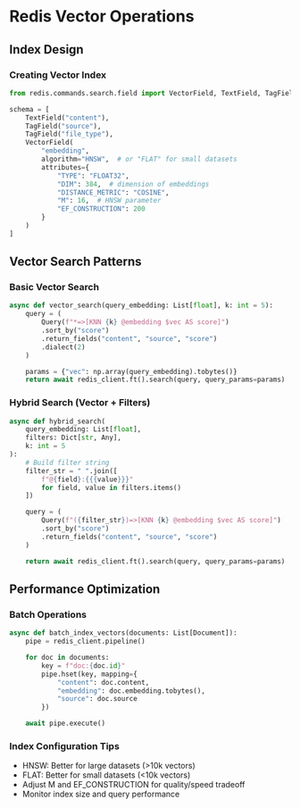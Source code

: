 # Redis Vector Operations

## Index Design

### Creating Vector Index

```python
from redis.commands.search.field import VectorField, TextField, TagField

schema = [
    TextField("content"),
    TagField("source"),
    TagField("file_type"),
    VectorField(
        "embedding",
        algorithm="HNSW",  # or "FLAT" for small datasets
        attributes={
            "TYPE": "FLOAT32",
            "DIM": 384,  # dimension of embeddings
            "DISTANCE_METRIC": "COSINE",
            "M": 16,  # HNSW parameter
            "EF_CONSTRUCTION": 200
        }
    )
]
```

## Vector Search Patterns

### Basic Vector Search

```python
async def vector_search(query_embedding: List[float], k: int = 5):
    query = (
        Query(f"*=>[KNN {k} @embedding $vec AS score]")
        .sort_by("score")
        .return_fields("content", "source", "score")
        .dialect(2)
    )

    params = {"vec": np.array(query_embedding).tobytes()}
    return await redis_client.ft().search(query, query_params=params)
```

### Hybrid Search (Vector + Filters)

```python
async def hybrid_search(
    query_embedding: List[float],
    filters: Dict[str, Any],
    k: int = 5
):
    # Build filter string
    filter_str = " ".join([
        f"@{field}:{{{value}}}"
        for field, value in filters.items()
    ])

    query = (
        Query(f"({filter_str})=>[KNN {k} @embedding $vec AS score]")
        .sort_by("score")
        .return_fields("content", "source", "score")
    )

    return await redis_client.ft().search(query, query_params=params)
```

## Performance Optimization

### Batch Operations

```python
async def batch_index_vectors(documents: List[Document]):
    pipe = redis_client.pipeline()

    for doc in documents:
        key = f"doc:{doc.id}"
        pipe.hset(key, mapping={
            "content": doc.content,
            "embedding": doc.embedding.tobytes(),
            "source": doc.source
        })

    await pipe.execute()
```

### Index Configuration Tips

- HNSW: Better for large datasets (>10k vectors)
- FLAT: Better for small datasets (<10k vectors)
- Adjust M and EF_CONSTRUCTION for quality/speed tradeoff
- Monitor index size and query performance
